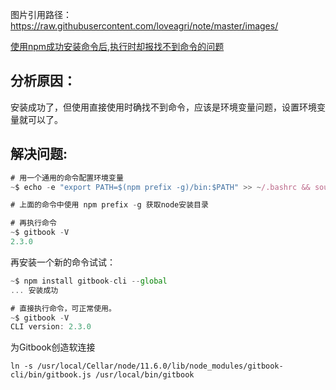 图片引用路径：https://raw.githubusercontent.com/loveagri/note/master/images/

[使用npm成功安装命令后,执行时却报找不到命令的问题](https://blog.csdn.net/wirelessqa/article/details/53393248)

## **分析原因：**

安装成功了，但使用直接使用时确找不到命令，应该是环境变量问题，设置环境变量就可以了。

## **解决问题:**

```js
# 用一个通用的命令配置环境变量
~$ echo -e "export PATH=$(npm prefix -g)/bin:$PATH" >> ~/.bashrc && source ~/.bashrc

# 上面的命令中使用 npm prefix -g 获取node安装目录

# 再执行命令
~$ gitbook -V
2.3.0

```

再安装一个新的命令试试：

```js
~$ npm install gitbook-cli --global
... 安装成功

# 直接执行命令，可正常使用。
~$ gitbook -V
CLI version: 2.3.0
```

为Gitbook创造软连接

```shell
ln -s /usr/local/Cellar/node/11.6.0/lib/node_modules/gitbook-cli/bin/gitbook.js /usr/local/bin/gitbook
```



